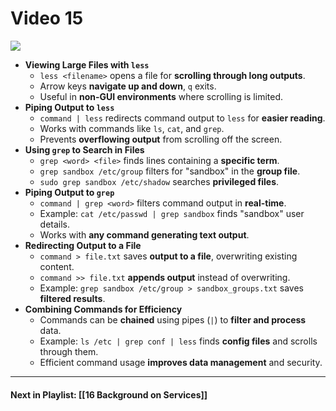 # Video 15
![](https://www.youtube.com/watch?v=2neT3phfYts&list=PLqux0fXsj7x3WYm6ZWuJnGC1rXQZ1018M&index=15)

- **Viewing Large Files with `less`**  
	- `less <filename>` opens a file for **scrolling through long outputs**.  
	- Arrow keys **navigate up and down**, `q` exits.  
	- Useful in **non-GUI environments** where scrolling is limited.  
- **Piping Output to `less`**  
	- `command | less` redirects command output to `less` for **easier reading**.  
	- Works with commands like `ls`, `cat`, and `grep`.  
	- Prevents **overflowing output** from scrolling off the screen.  
- **Using `grep` to Search in Files**  
	- `grep <word> <file>` finds lines containing a **specific term**.  
	- `grep sandbox /etc/group` filters for "sandbox" in the **group file**.  
	- `sudo grep sandbox /etc/shadow` searches **privileged files**.  
- **Piping Output to `grep`**  
	- `command | grep <word>` filters command output in **real-time**.  
	- Example: `cat /etc/passwd | grep sandbox` finds "sandbox" user details.  
	- Works with **any command generating text output**.  
- **Redirecting Output to a File**  
	- `command > file.txt` saves **output to a file**, overwriting existing content.  
	- `command >> file.txt` **appends output** instead of overwriting.  
	- Example: `grep sandbox /etc/group > sandbox_groups.txt` saves **filtered results**.  
- **Combining Commands for Efficiency**  
	- Commands can be **chained** using pipes (`|`) to **filter and process** data.  
	- Example: `ls /etc | grep conf | less` finds **config files** and scrolls through them.  
	- Efficient command usage **improves data management** and security.  


---
#### Next in Playlist: [[16 Background on Services]]